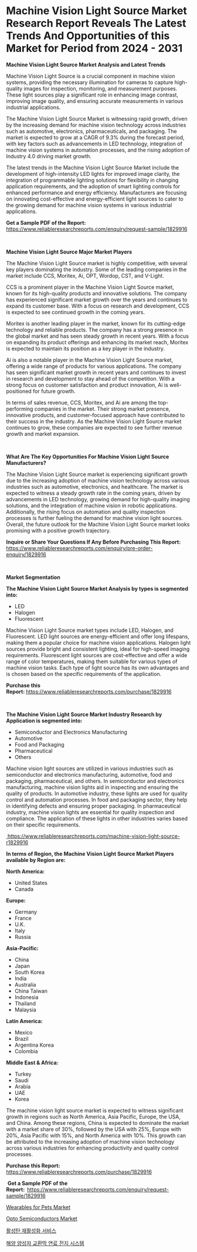 <p><h1>Machine Vision Light Source Market Research Report Reveals The Latest Trends And Opportunities of this Market for Period from 2024 - 2031</h1></p><p><strong>Machine Vision Light Source Market Analysis and Latest Trends</strong></p>
<p><p>Machine Vision Light Source is a crucial component in machine vision systems, providing the necessary illumination for cameras to capture high-quality images for inspection, monitoring, and measurement purposes. These light sources play a significant role in enhancing image contrast, improving image quality, and ensuring accurate measurements in various industrial applications.</p><p>The Machine Vision Light Source Market is witnessing rapid growth, driven by the increasing demand for machine vision technology across industries such as automotive, electronics, pharmaceuticals, and packaging. The market is expected to grow at a CAGR of 9.3% during the forecast period, with key factors such as advancements in LED technology, integration of machine vision systems in automation processes, and the rising adoption of Industry 4.0 driving market growth.</p><p>The latest trends in the Machine Vision Light Source Market include the development of high-intensity LED lights for improved image clarity, the integration of programmable lighting solutions for flexibility in changing application requirements, and the adoption of smart lighting controls for enhanced performance and energy efficiency. Manufacturers are focusing on innovating cost-effective and energy-efficient light sources to cater to the growing demand for machine vision systems in various industrial applications.</p></p>
<p><strong>Get a Sample PDF of the Report:&nbsp;</strong> <a href="https://www.reliableresearchreports.com/enquiry/request-sample/1829916">https://www.reliableresearchreports.com/enquiry/request-sample/1829916</a></p>
<p>&nbsp;</p>
<p><strong>Machine Vision Light Source Major Market Players</strong></p>
<p><p>The Machine Vision Light Source market is highly competitive, with several key players dominating the industry. Some of the leading companies in the market include CCS, Moritex, Ai, OPT, Wordop, CST, and V-Light.</p><p>CCS is a prominent player in the Machine Vision Light Source market, known for its high-quality products and innovative solutions. The company has experienced significant market growth over the years and continues to expand its customer base. With a focus on research and development, CCS is expected to see continued growth in the coming years.</p><p>Moritex is another leading player in the market, known for its cutting-edge technology and reliable products. The company has a strong presence in the global market and has seen steady growth in recent years. With a focus on expanding its product offerings and enhancing its market reach, Moritex is expected to maintain its position as a key player in the industry.</p><p>Ai is also a notable player in the Machine Vision Light Source market, offering a wide range of products for various applications. The company has seen significant market growth in recent years and continues to invest in research and development to stay ahead of the competition. With a strong focus on customer satisfaction and product innovation, Ai is well-positioned for future growth.</p><p>In terms of sales revenue, CCS, Moritex, and Ai are among the top-performing companies in the market. Their strong market presence, innovative products, and customer-focused approach have contributed to their success in the industry. As the Machine Vision Light Source market continues to grow, these companies are expected to see further revenue growth and market expansion.</p></p>
<p>&nbsp;</p>
<p><strong>What Are The Key Opportunities For Machine Vision Light Source Manufacturers?</strong></p>
<p><p>The Machine Vision Light Source market is experiencing significant growth due to the increasing adoption of machine vision technology across various industries such as automotive, electronics, and healthcare. The market is expected to witness a steady growth rate in the coming years, driven by advancements in LED technology, growing demand for high-quality imaging solutions, and the integration of machine vision in robotic applications. Additionally, the rising focus on automation and quality inspection processes is further fueling the demand for machine vision light sources. Overall, the future outlook for the Machine Vision Light Source market looks promising with a positive growth trajectory.</p></p>
<p><strong>Inquire or Share Your Questions If Any Before Purchasing This Report:</strong> <a href="https://www.reliableresearchreports.com/enquiry/pre-order-enquiry/1829916">https://www.reliableresearchreports.com/enquiry/pre-order-enquiry/1829916</a></p>
<p>&nbsp;</p>
<p><strong>Market Segmentation</strong></p>
<p><strong>The Machine Vision Light Source Market Analysis by types is segmented into:</strong></p>
<p><ul><li>LED</li><li>Halogen</li><li>Fluorescent</li></ul></p>
<p><p>Machine Vision Light Source market types include LED, Halogen, and Fluorescent. LED light sources are energy-efficient and offer long lifespans, making them a popular choice for machine vision applications. Halogen light sources provide bright and consistent lighting, ideal for high-speed imaging requirements. Fluorescent light sources are cost-effective and offer a wide range of color temperatures, making them suitable for various types of machine vision tasks. Each type of light source has its own advantages and is chosen based on the specific requirements of the application.</p></p>
<p><strong>Purchase this Report:&nbsp;</strong><a href="https://www.reliableresearchreports.com/purchase/1829916">https://www.reliableresearchreports.com/purchase/1829916</a></p>
<p>&nbsp;</p>
<p><strong>The Machine Vision Light Source Market Industry Research by Application is segmented into:</strong></p>
<p><ul><li>Semiconductor and Electronics Manufacturing</li><li>Automotive</li><li>Food and Packaging</li><li>Pharmaceutical</li><li>Others</li></ul></p>
<p><p>Machine vision light sources are utilized in various industries such as semiconductor and electronics manufacturing, automotive, food and packaging, pharmaceutical, and others. In semiconductor and electronics manufacturing, machine vision lights aid in inspecting and ensuring the quality of products. In automotive industry, these lights are used for quality control and automation processes. In food and packaging sector, they help in identifying defects and ensuring proper packaging. In pharmaceutical industry, machine vision lights are essential for quality inspection and compliance. The application of these lights in other industries varies based on their specific requirements.</p></p>
<p><a href="https://www.reliableresearchreports.com/machine-vision-light-source-r1829916">&nbsp;https://www.reliableresearchreports.com/machine-vision-light-source-r1829916</a></p>
<p><strong>In terms of Region, the Machine Vision Light Source Market Players available by Region are:</strong></p>
<p>
    <p> <strong> North America: </strong>
        <ul>
            <li>United States</li>
            <li>Canada</li>
        </ul>
        </p> 
    <p> <strong> Europe: </strong>
        <ul>
            <li>Germany</li>
            <li>France</li>
            <li>U.K.</li>
            <li>Italy</li>
            <li>Russia</li>
        </ul>
        </p> 
    <p> <strong> Asia-Pacific: </strong>
        <ul>
            <li>China</li>
            <li>Japan</li>
            <li>South Korea</li>
            <li>India</li>
            <li>Australia</li>
            <li>China Taiwan</li>
            <li>Indonesia</li>
            <li>Thailand</li>
            <li>Malaysia</li>
        </ul>
        </p> 
    <p> <strong> Latin America: </strong>
        <ul>
            <li>Mexico</li>
            <li>Brazil</li>
            <li>Argentina Korea</li>
            <li>Colombia</li>
        </ul>
        </p> 
    <p> <strong> Middle East & Africa: </strong>
        <ul>
            <li>Turkey</li>
            <li>Saudi</li>
            <li>Arabia</li>
            <li>UAE</li>
            <li>Korea</li>
        </ul>
    </p>
    </p>
<p><p>The machine vision light source market is expected to witness significant growth in regions such as North America, Asia Pacific, Europe, the USA, and China. Among these regions, China is expected to dominate the market with a market share of 30%, followed by the USA with 25%, Europe with 20%, Asia Pacific with 15%, and North America with 10%. This growth can be attributed to the increasing adoption of machine vision technology across various industries for enhancing productivity and quality control processes.</p></p>
<p><strong>Purchase this Report: </strong><a href="https://www.reliableresearchreports.com/purchase/1829916">https://www.reliableresearchreports.com/purchase/1829916</a></p>
<p>&nbsp;<strong>Get a Sample PDF of the Report:&nbsp;&nbsp;</strong><a href="https://www.reliableresearchreports.com/enquiry/request-sample/1829916">https://www.reliableresearchreports.com/enquiry/request-sample/1829916</a></p>
<p><strong></strong></p>
<p><p><a href="https://github.com/pjcfca/Market-Research-Report-List-3/blob/main/wearables-for-pets-market.md">Wearables for Pets Market</a></p><p><a href="https://github.com/wusalecollins540tpqoz/Market-Research-Report-List-3/blob/main/opto-semiconductors-market.md">Opto Semiconductors Market</a></p><p><a href="https://github.com/TobyKub4685/Market-Research-Report-List-2/blob/main/4295351157822.md">활성탄 재활성화 서비스</a></p><p><a href="https://github.com/nicholasellison0076890/Market-Research-Report-List-1/blob/main/1699224157823.md">해양 양성자 교환막 연료 전지 시스템</a></p></p>